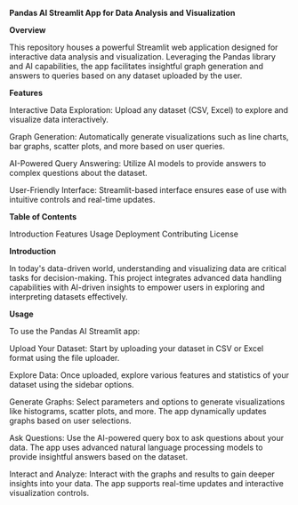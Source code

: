 **Pandas AI Streamlit App for Data Analysis and Visualization**

**Overview**

This repository houses a powerful Streamlit web application designed for interactive data analysis and visualization. Leveraging the Pandas library and AI capabilities, the app facilitates insightful graph generation and answers to queries based on any dataset uploaded by the user.

**Features**


Interactive Data Exploration: Upload any dataset (CSV, Excel) to explore and visualize data interactively.

Graph Generation: Automatically generate visualizations such as line charts, bar graphs, scatter plots, and more based on user queries.

AI-Powered Query Answering: Utilize AI models to provide answers to complex questions about the dataset.

User-Friendly Interface: Streamlit-based interface ensures ease of use with intuitive controls and real-time updates.

**Table of Contents**


Introduction
Features
Usage
Deployment
Contributing
License

**Introduction**


In today's data-driven world, understanding and visualizing data are critical tasks for decision-making. This project integrates advanced data handling capabilities with AI-driven insights to empower users in exploring and interpreting datasets effectively.

**Usage**


To use the Pandas AI Streamlit app:

Upload Your Dataset: Start by uploading your dataset in CSV or Excel format using the file uploader.

Explore Data: Once uploaded, explore various features and statistics of your dataset using the sidebar options.

Generate Graphs: Select parameters and options to generate visualizations like histograms, scatter plots, and more. The app dynamically updates graphs based on user selections.

Ask Questions: Use the AI-powered query box to ask questions about your data. The app uses advanced natural language processing models to provide insightful answers based on the dataset.

Interact and Analyze: Interact with the graphs and results to gain deeper insights into your data. The app supports real-time updates and interactive visualization controls.
